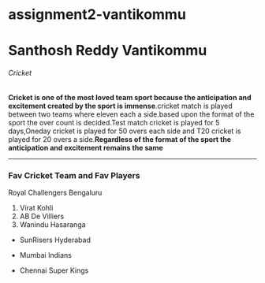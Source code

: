 # assignment2-vantikommu
# Santhosh Reddy Vantikommu
###### Cricket

**Cricket is one of the most loved team sport because the anticipation and excitement created by the sport is immense**.cricket match is played between two teams where eleven each a side.based upon the format of the sport the over count is decided.Test match cricket is played for 5 days,Oneday cricket is played for 50 overs each side and T20 cricket is played for 20 overs a side.__Regardless of the format of the sport the anticipation and excitement remains the same__

*********
###  Fav Cricket Team and Fav Players
Royal Challengers Bengaluru
1. Virat Kohli
2. AB De Villiers
3. Wanindu Hasaranga

* SunRisers Hyderabad 
- Mumbai Indians
+ Chennai Super Kings